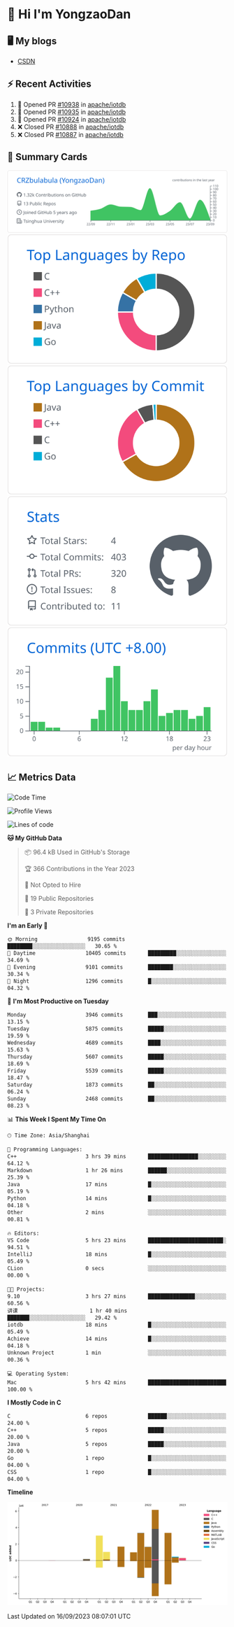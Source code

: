 # 👋 Hi I'm YongzaoDan

## 🖥 My blogs
  + [CSDN](https://blog.csdn.net/CRZbulabula?type=blog)

## ⚡ Recent Activities
<!--START_SECTION:activity-->
1. 💪 Opened PR [#10938](https://github.com/apache/iotdb/pull/10938) in [apache/iotdb](https://github.com/apache/iotdb)
2. 💪 Opened PR [#10935](https://github.com/apache/iotdb/pull/10935) in [apache/iotdb](https://github.com/apache/iotdb)
3. 💪 Opened PR [#10924](https://github.com/apache/iotdb/pull/10924) in [apache/iotdb](https://github.com/apache/iotdb)
4. ❌ Closed PR [#10888](https://github.com/apache/iotdb/pull/10888) in [apache/iotdb](https://github.com/apache/iotdb)
5. ❌ Closed PR [#10887](https://github.com/apache/iotdb/pull/10887) in [apache/iotdb](https://github.com/apache/iotdb)
<!--END_SECTION:activity-->

## 🎑 Summary Cards

[![](https://raw.githubusercontent.com/CRZbulabula/CRZbulabula/main/profile-summary-card-output/github/0-profile-details.svg)](https://github.com/vn7n24fzkq/github-profile-summary-cards)
[![](https://raw.githubusercontent.com/CRZbulabula/CRZbulabula/main/profile-summary-card-output/github/1-repos-per-language.svg)](https://github.com/vn7n24fzkq/github-profile-summary-cards) [![](https://raw.githubusercontent.com/CRZbulabula/CRZbulabula/main/profile-summary-card-output/github/2-most-commit-language.svg)](https://github.com/vn7n24fzkq/github-profile-summary-cards)
[![](https://raw.githubusercontent.com/CRZbulabula/CRZbulabula/main/profile-summary-card-output/github/3-stats.svg)](https://github.com/vn7n24fzkq/github-profile-summary-cards) [![](https://raw.githubusercontent.com/CRZbulabula/CRZbulabula/main/profile-summary-card-output/github/4-productive-time.svg)](https://github.com/vn7n24fzkq/github-profile-summary-cards)

## 📈 Metrics Data

<!--START_SECTION:waka-->
![Code Time](http://img.shields.io/badge/Code%20Time-305%20hrs%206%20mins-blue)

![Profile Views](http://img.shields.io/badge/Profile%20Views-1-blue)

![Lines of code](https://img.shields.io/badge/From%20Hello%20World%20I%27ve%20Written-22.1%20million%20lines%20of%20code-blue)

**🐱 My GitHub Data** 

> 📦 96.4 kB Used in GitHub's Storage 
 > 
> 🏆 366 Contributions in the Year 2023
 > 
> 🚫 Not Opted to Hire
 > 
> 📜 19 Public Repositories 
 > 
> 🔑 3 Private Repositories 
 > 
**I'm an Early 🐤** 

```text
🌞 Morning                9195 commits        ████████░░░░░░░░░░░░░░░░░   30.65 % 
🌆 Daytime                10405 commits       █████████░░░░░░░░░░░░░░░░   34.69 % 
🌃 Evening                9101 commits        ████████░░░░░░░░░░░░░░░░░   30.34 % 
🌙 Night                  1296 commits        █░░░░░░░░░░░░░░░░░░░░░░░░   04.32 % 
```
📅 **I'm Most Productive on Tuesday** 

```text
Monday                   3946 commits        ███░░░░░░░░░░░░░░░░░░░░░░   13.15 % 
Tuesday                  5875 commits        █████░░░░░░░░░░░░░░░░░░░░   19.59 % 
Wednesday                4689 commits        ████░░░░░░░░░░░░░░░░░░░░░   15.63 % 
Thursday                 5607 commits        █████░░░░░░░░░░░░░░░░░░░░   18.69 % 
Friday                   5539 commits        █████░░░░░░░░░░░░░░░░░░░░   18.47 % 
Saturday                 1873 commits        ██░░░░░░░░░░░░░░░░░░░░░░░   06.24 % 
Sunday                   2468 commits        ██░░░░░░░░░░░░░░░░░░░░░░░   08.23 % 
```


📊 **This Week I Spent My Time On** 

```text
🕑︎ Time Zone: Asia/Shanghai

💬 Programming Languages: 
C++                      3 hrs 39 mins       ████████████████░░░░░░░░░   64.12 % 
Markdown                 1 hr 26 mins        ██████░░░░░░░░░░░░░░░░░░░   25.39 % 
Java                     17 mins             █░░░░░░░░░░░░░░░░░░░░░░░░   05.19 % 
Python                   14 mins             █░░░░░░░░░░░░░░░░░░░░░░░░   04.18 % 
Other                    2 mins              ░░░░░░░░░░░░░░░░░░░░░░░░░   00.81 % 

🔥 Editors: 
VS Code                  5 hrs 23 mins       ████████████████████████░   94.51 % 
IntelliJ                 18 mins             █░░░░░░░░░░░░░░░░░░░░░░░░   05.49 % 
CLion                    0 secs              ░░░░░░░░░░░░░░░░░░░░░░░░░   00.00 % 

🐱‍💻 Projects: 
9.10                     3 hrs 27 mins       ███████████████░░░░░░░░░░   60.56 % 
讲课                       1 hr 40 mins        ███████░░░░░░░░░░░░░░░░░░   29.42 % 
iotdb                    18 mins             █░░░░░░░░░░░░░░░░░░░░░░░░   05.49 % 
Achieve                  14 mins             █░░░░░░░░░░░░░░░░░░░░░░░░   04.18 % 
Unknown Project          1 min               ░░░░░░░░░░░░░░░░░░░░░░░░░   00.36 % 

💻 Operating System: 
Mac                      5 hrs 42 mins       █████████████████████████   100.00 % 
```

**I Mostly Code in C** 

```text
C                        6 repos             ██████░░░░░░░░░░░░░░░░░░░   24.00 % 
C++                      5 repos             █████░░░░░░░░░░░░░░░░░░░░   20.00 % 
Java                     5 repos             █████░░░░░░░░░░░░░░░░░░░░   20.00 % 
Go                       1 repo              █░░░░░░░░░░░░░░░░░░░░░░░░   04.00 % 
CSS                      1 repo              █░░░░░░░░░░░░░░░░░░░░░░░░   04.00 % 
```



**Timeline**

![Lines of Code chart](https://raw.githubusercontent.com/CRZbulabula/CRZbulabula/main/assets/bar_graph.png)


 Last Updated on 16/09/2023 08:07:01 UTC
<!--END_SECTION:waka-->


